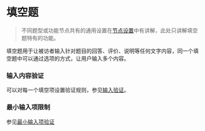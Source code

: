 # 填空题

> 不同题型或功能节点共有的通用设置在[节点设置](../node-setting/concept.md)中有讲解，此处只讲解填空题特有的功能。

填空题用于让被访者输入针对题目的回答、评价、说明等任何文字内容，同一个填空题中可以通过选项的方式，让用户输入多个内容。

### 输入内容验证
可以对每一个填空项设置验证规则，参见[输入验证](../node-setting/input-validation.md)。

### 最小输入项限制
参见[最小输入项验证](../node-setting/common.md#最小输入项限制)
